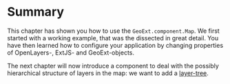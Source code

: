 # Summary

This chapter has shown you how to use the `GeoExt.component.Map`. We first started with a working example, that was the dissected in great detail. You have then learned how to configure your application by changing properties of OpenLayers-, ExtJS- and GeoExt-objects.

The next chapter will now introduce a component to deal with the possibly hierarchical structure of layers in the map: we want to add a [layer-tree](../layer-tree/intro.md).
